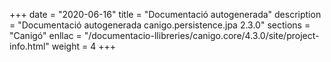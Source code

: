 +++
date        = "2020-06-16"
title       = "Documentació autogenerada"
description = "Documentació autogenerada canigo.persistence.jpa 2.3.0"
sections    = "Canigó"
enllac		= "/documentacio-llibreries/canigo.core/4.3.0/site/project-info.html"
weight      = 4
+++
